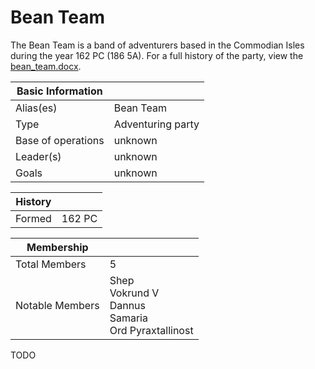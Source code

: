 # Bean Team

The Bean Team is a band of adventurers based in the Commodian Isles during the year 162 PC (186 5A). For a full history of the party, view the [bean_team.docx](bean_team.docx).

| Basic Information | |
| - | - |
| Alias(es) | Bean Team |
| Type | Adventuring party |
| Base of operations | unknown |
| Leader(s) | unknown |
| Goals | unknown |

| History | |
| - | - |
| Formed | 162 PC |

| Membership | |
| - | - |
| Total Members | 5 |
| Notable Members | Shep<br>Vokrund V<br>Dannus<br>Samaria<br>Ord Pyraxtallinost |

TODO
